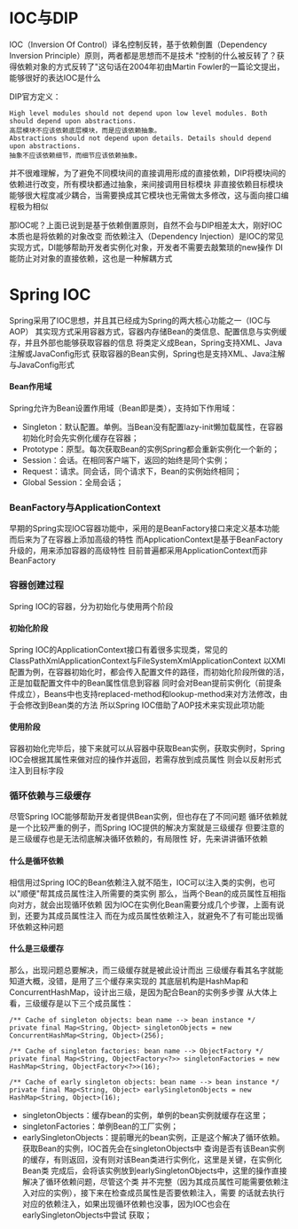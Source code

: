 # IOC与DIP
IOC（Inversion Of Control）译名控制反转，基于依赖倒置（Dependency Inversion Principle）原则，两者都是思想而不是技术
"控制的什么被反转了？获得依赖对象的方式反转了"这句话在2004年初由Martin Fowler的一篇论文提出，能够很好的表达IOC是什么

DIP官方定义：

    High level modules should not depend upon low level modules. Both should depend upon abstractions. 
    高层模块不应该依赖底层模块，而是应该依赖抽象。
    Abstractions should not depend upon details. Details should depend upon abstractions.
    抽象不应该依赖细节，而细节应该依赖抽象。

并不很难理解，为了避免不同模块间的直接调用形成的直接依赖，DIP将模块间的依赖进行改变，所有模块都通过抽象，来间接调用目标模块
非直接依赖目标模块能够很大程度减少耦合，当需要换成其它模块也无需做太多修改，这与面向接口编程极为相似

那IOC呢？上面已说到是基于依赖倒置原则，自然不会与DIP相差太大，刚好IOC本质也是将依赖的对象改变
而依赖注入（Dependency Injection）是IOC的常见实现方式，DI能够帮助开发者实例化对象，开发者不需要去敲繁琐的new操作
DI能防止对对象的直接依赖，这也是一种解耦方式

# Spring IOC
Spring采用了IOC思想，并且其已经成为Spring的两大核心功能之一（IOC与AOP）
其实现方式采用容器方式，容器内存储Bean的类信息、配置信息与实例缓存，并且外部也能够获取容器的信息
将类定义成Bean，Spring支持XML、Java注解或JavaConfig形式
获取容器的Bean实例，Spring也是支持XML、Java注解与JavaConfig形式

#### Bean作用域
Spring允许为Bean设置作用域（Bean即是类），支持如下作用域：
- Singleton：默认配置。单例。当Bean没有配置lazy-init懒加载属性，在容器初始化时会先实例化缓存在容器；
- Prototype：原型。每次获取Bean的实例Spring都会重新实例化一个新的；
- Session：会话。在相同客户端下，返回的始终是同个实例；
- Request：请求。同会话，同个请求下，Bean的实例始终相同；
- Global Session：全局会话；

### BeanFactory与ApplicationContext
早期的Spring实现IOC容器功能中，采用的是BeanFactory接口来定义基本功能
而后来为了在容器上添加高级的特性
而ApplicationContext是基于BeanFactory升级的，用来添加容器的高级特性
目前普遍都采用ApplicationContext而非BeanFactory

### 容器创建过程
Spring IOC的容器，分为初始化与使用两个阶段

#### 初始化阶段
Spring IOC的ApplicationContext接口有着很多实现类，常见的ClassPathXmlApplicationContext与FileSystemXmlApplicationContext
以XMl配置为例，在容器初始化时，都会传入配置文件的路径，而初始化阶段所做的活，正是加载配置文件中的Bean属性信息到容器
同时会对Bean提前实例化（前提条件成立），Beans中也支持replaced-method和lookup-method来对方法修改，由于会修改到Bean类的方法
所以Spring IOC借助了AOP技术来实现此项功能

#### 使用阶段
容器初始化完毕后，接下来就可以从容器中获取Bean实例，获取实例时，Spring IOC会根据其属性来做对应的操作并返回，若需存放到成员属性
则会以反射形式注入到目标字段

### 循环依赖与三级缓存
尽管Spring IOC能够帮助开发者提供Bean实例，但也存在了不同问题
循环依赖就是一个比较严重的例子，而Spring IOC提供的解决方案就是三级缓存
但要注意的是三级缓存也是无法彻底解决循环依赖的，有局限性
好，先来讲讲循环依赖

#### 什么是循环依赖
相信用过Spring IOC的Bean依赖注入就不陌生，IOC可以注入类的实例，也可以"顺便"帮其成员属性注入所需要的类实例
那么，当两个Bean的成员属性互相指向对方，就会出现循环依赖
因为IOC在实例化Bean需要分成几个步骤，上面有说到，还要为其成员属性注入
而在为成员属性依赖注入，就避免不了有可能出现循环依赖这种问题

#### 什么是三级缓存
那么，出现问题总要解决，而三级缓存就是被此设计而出
三级缓存看其名字就能知道大概，没错，是用了三个缓存来实现的
其底层机构是HashMap和ConcurrentHashMap，设计出三级，是因为配合Bean的实例多步骤
从大体上看，三级缓存是以下三个成员属性：
    
    /** Cache of singleton objects: bean name --> bean instance */
    private final Map<String, Object> singletonObjects = new ConcurrentHashMap<String, Object>(256);

    /** Cache of singleton factories: bean name --> ObjectFactory */
    private final Map<String, ObjectFactory<?>> singletonFactories = new HashMap<String, ObjectFactory<?>>(16);
    
    /** Cache of early singleton objects: bean name --> bean instance */
    private final Map<String, Object> earlySingletonObjects = new HashMap<String, Object>(16);

- singletonObjects：缓存bean的实例，单例的bean实例就缓存在这里；
- singletonFactories：单例Bean的工厂实例；
- earlySingletonObjects：提前曝光的bean实例，正是这个解决了循环依赖。获取Bean的实例，IOC首先会在singletonObjects中
                         查询是否有该Bean实例的缓存，有则返回，没有则对该Bean类进行实例化，这里是关键，在实例化Bean类
                         完成后，会将该实例放到earlySingletonObjects中，这里的操作直接解决了循环依赖问题，尽管这个类
                         并不完整（因为其成员属性可能需要依赖注入对应的实例），接下来在检查成员属性是否要依赖注入，需要
                         的话就去执行对应的依赖注入，如果出现循环依赖也没事，因为IOC也会在earlySingletonObjects中尝试
                         获取；

